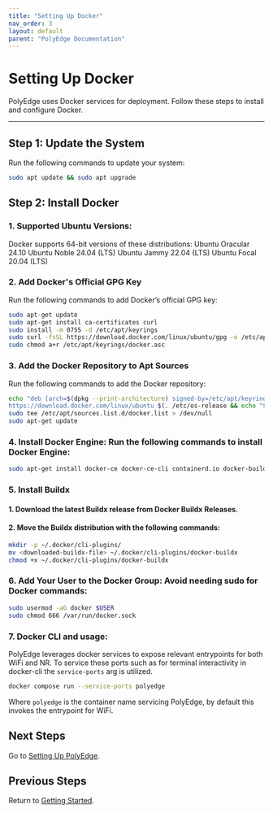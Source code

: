 ```yaml
---
title: "Setting Up Docker"
nav_order: 3
layout: default
parent: "PolyEdge Documentation"
---
```


# Setting Up Docker

PolyEdge uses Docker services for deployment. Follow these steps to install and configure Docker.

---

## Step 1: Update the System

Run the following commands to update your system:
```bash
sudo apt update && sudo apt upgrade
```
## Step 2: Install Docker

### 1. Supported Ubuntu Versions:
Docker supports 64-bit versions of these distributions:
    Ubuntu Oracular 24.10
    Ubuntu Noble 24.04 (LTS)
    Ubuntu Jammy 22.04 (LTS)
    Ubuntu Focal 20.04 (LTS)

### 2. Add Docker's Official GPG Key

Run the following commands to add Docker’s official GPG key:

```bash
sudo apt-get update
sudo apt-get install ca-certificates curl
sudo install -m 0755 -d /etc/apt/keyrings
sudo curl -fsSL https://download.docker.com/linux/ubuntu/gpg -o /etc/apt/keyrings/docker.asc
sudo chmod a+r /etc/apt/keyrings/docker.asc
```

### 3. Add the Docker Repository to Apt Sources
Run the following commands to add the Docker repository:

```bash
echo "deb [arch=$(dpkg --print-architecture) signed-by=/etc/apt/keyrings/docker.asc] \
https://download.docker.com/linux/ubuntu $(. /etc/os-release && echo "$VERSION_CODENAME") stable" | \
sudo tee /etc/apt/sources.list.d/docker.list > /dev/null
sudo apt-get update
```


### 4. Install Docker Engine: Run the following commands to install Docker Engine:
```bash
sudo apt-get install docker-ce docker-ce-cli containerd.io docker-buildx-plugin docker-compose-plugin
```

### 5. Install Buildx
#### 1. Download the latest Buildx release from Docker Buildx Releases.
#### 2. Move the Buildx distribution with the following commands:
```bash
mkdir -p ~/.docker/cli-plugins/
mv <downloaded-buildx-file> ~/.docker/cli-plugins/docker-buildx
chmod +x ~/.docker/cli-plugins/docker-buildx
```

### 6. Add Your User to the Docker Group: Avoid needing sudo for Docker commands:
```bash
sudo usermod -aG docker $USER
sudo chmod 666 /var/run/docker.sock
```

### 7. Docker CLI and usage:

PolyEdge leverages docker services to expose relevant entrypoints for both WiFi and NR. To service these ports such as for terminal interactivity in docker-cli the `service-ports` arg is utilized.
```bash
docker compose run --service-ports polyedge
```
Where `polyedge` is the container name servicing PolyEdge, by default this invokes the entrypoint for WiFi.

## Next Steps

Go to [Setting Up PolyEdge](setting-up-polyedge.md).

## Previous Steps

Return to [Getting Started](getting-started.md).